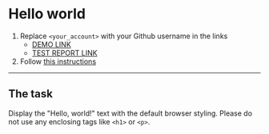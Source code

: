 # Hello world
1. Replace `<your_account>` with your Github username in the links
    - [DEMO LINK](https://EVolokhin.github.io/layout_hello-world) <br>
    - [TEST REPORT LINK](https://EVolokhin.github.io/layout_hello-world/report/html_report/)
2. Follow [this instructions](https://mate-academy.github.io/layout_task-guideline/)
___

## The task
Display the "Hello, world!" text with the default browser styling. Please do not
use any enclosing tags like `<h1>` or `<p>`.
